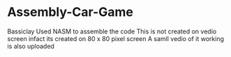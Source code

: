 # Assembly-Car-Game


Bassiclay Used NASM to assemble the code
This is not created on vedio screen infact its created on 80 x 80 pixel screen 
 A samll vedio of it working is also uploaded
